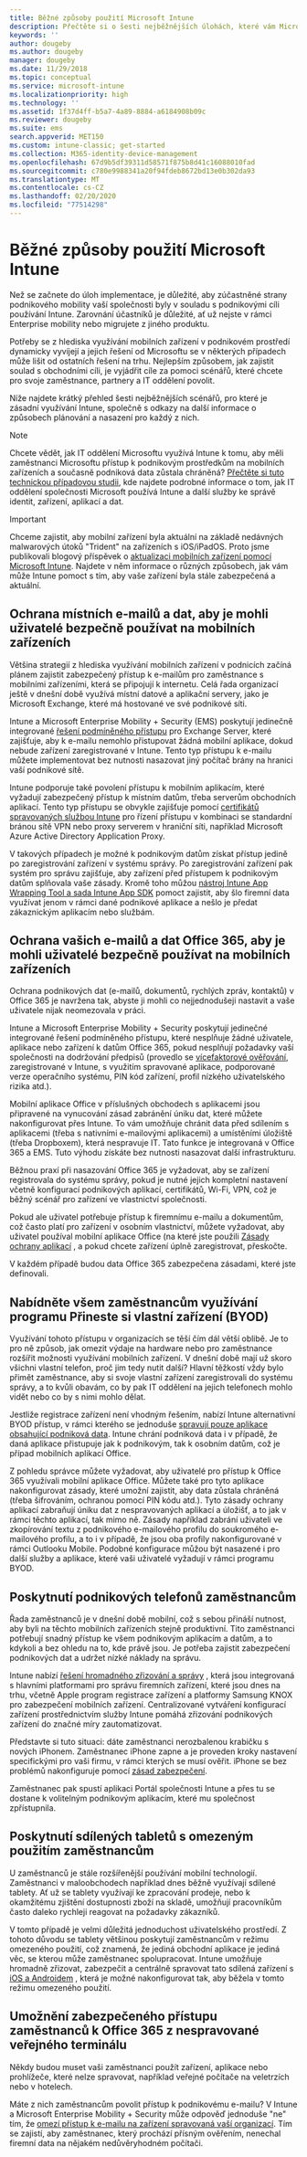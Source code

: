 ```yaml
---
title: Běžné způsoby použití Microsoft Intune
description: Přečtěte si o šesti nejběžnějších úlohách, které vám Microsoft Intune pomůže spravovat.
keywords: ''
author: dougeby
ms.author: dougeby
manager: dougeby
ms.date: 11/29/2018
ms.topic: conceptual
ms.service: microsoft-intune
ms.localizationpriority: high
ms.technology: ''
ms.assetid: 1f37d4ff-b5a7-4a89-8884-a6184908b09c
ms.reviewer: dougeby
ms.suite: ems
search.appverid: MET150
ms.custom: intune-classic; get-started
ms.collection: M365-identity-device-management
ms.openlocfilehash: 67d9b5df39311d58571f875b8d41c16088010fad
ms.sourcegitcommit: c780e9988341a20f94fdeb8672bd13e0b302da93
ms.translationtype: MT
ms.contentlocale: cs-CZ
ms.lasthandoff: 02/20/2020
ms.locfileid: "77514298"
---
```

# <a name="common-ways-to-use-microsoft-intune"></a>Běžné způsoby použití Microsoft Intune

Než se začnete do úloh implementace, je důležité, aby zúčastněné strany podnikového mobility vaší společnosti byly v souladu s podnikovými cíli používání Intune. Zarovnání účastníků je důležité, ať už nejste v rámci Enterprise mobility nebo migrujete z jiného produktu.  

Potřeby se z hlediska využívání mobilních zařízení v podnikovém prostředí dynamicky vyvíjejí a jejich řešení od Microsoftu se v některých případech může lišit od ostatních řešení na trhu. Nejlepším způsobem, jak zajistit soulad s obchodními cíli, je vyjádřit cíle za pomoci scénářů, které chcete pro svoje zaměstnance, partnery a IT oddělení povolit.  

Níže najdete krátký přehled šesti nejběžnějších scénářů, pro které je zásadní využívání Intune, společně s odkazy na další informace o způsobech plánování a nasazení pro každý z nich.

>[!NOTE]
>Chcete vědět, jak IT oddělení Microsoftu využívá Intune k tomu, aby měli zaměstnanci Microsoftu přístup k podnikovým prostředkům na mobilních zařízeních a současně podniková data zůstala chráněná? [Přečtěte si tuto technickou případovou studii](https://www.microsoft.com/itshowcase/Article/Content/588), kde najdete podrobné informace o tom, jak IT oddělení společnosti Microsoft používá Intune a další služby ke správě identit, zařízení, aplikací a dat.  

>[!IMPORTANT]
>Chceme zajistit, aby mobilní zařízení byla aktuální na základě nedávných malwarových útoků "Trident" na zařízeních s iOS/iPadOS. Proto jsme publikovali blogový příspěvek o [aktualizaci mobilních zařízení pomocí Microsoft Intune](https://blogs.technet.microsoft.com/enterprisemobility/2016/08/26/ensuring-mobile-devices-are-up-to-date-using-microsoft-intune/). Najdete v něm informace o různých způsobech, jak vám může Intune pomoct s tím, aby vaše zařízení byla stále zabezpečená a aktuální.

## <a name="protecting-your-on-premises-email-and-data-so-it-can-be-safely-accessed-by-mobile-devices"></a>Ochrana místních e-mailů a dat, aby je mohli uživatelé bezpečně používat na mobilních zařízeních

Většina strategií z hlediska využívání mobilních zařízení v podnicích začíná plánem zajistit zabezpečený přístup k e-mailům pro zaměstnance s mobilními zařízeními, která se připojují k internetu. Celá řada organizací ještě v dnešní době využívá místní datové a aplikační servery, jako je Microsoft Exchange, které má hostované ve své podnikové síti.

Intune a Microsoft Enterprise Mobility + Security (EMS) poskytují jedinečně integrované [řešení podmíněného přístupu](../protect/conditional-access.md) pro Exchange Server, které zajišťuje, aby k e-mailu nemohlo přistupovat žádná mobilní aplikace, dokud nebude zařízení zaregistrované v Intune. Tento typ přístupu k e-mailu můžete implementovat bez nutnosti nasazovat jiný počítač brány na hranici vaší podnikové sítě.

Intune podporuje také povolení přístupu k mobilním aplikacím, které vyžadují zabezpečený přístup k místním datům, třeba serverům obchodních aplikací. Tento typ přístupu se obvykle zajišťuje pomocí [certifikátů spravovaných službou Intune](../protect/certificates-configure.md) pro řízení přístupu v kombinaci se standardní bránou sítě VPN nebo proxy serverem v hraniční síti, například Microsoft Azure Active Directory Application Proxy.

V takových případech je možné k podnikovým datům získat přístup jedině po zaregistrování zařízení v systému správy. Po zaregistrování zařízení pak systém pro správu zajišťuje, aby zařízení před přístupem k podnikovým datům splňovala vaše zásady. Kromě toho můžou [nástroj Intune App Wrapping Tool a sada Intune App SDK](../developer/apps-prepare-mobile-application-management.md) pomoct zajistit, aby šlo firemní data využívat jenom v rámci dané podnikové aplikace a nešlo je předat zákaznickým aplikacím nebo službám.

<!-- Learn more about how to plan and deploy Intune to help secure on-premises email and data. -->

## <a name="protecting-your-office-365-email-and-data-so-it-can-be-safely-accessed-by-mobile-devices"></a>Ochrana vašich e-mailů a dat Office 365, aby je mohli uživatelé bezpečně používat na mobilních zařízeních

Ochrana podnikových dat (e-mailů, dokumentů, rychlých zpráv, kontaktů) v Office 365 je navržena tak, abyste ji mohli co nejjednodušeji nastavit a vaše uživatele nijak neomezovala v práci.

Intune a Microsoft Enterprise Mobility + Security poskytují jedinečné integrované řešení podmíněného přístupu, které nesplňuje žádné uživatele, aplikace nebo zařízení k datům Office 365, pokud nesplňují požadavky vaší společnosti na dodržování předpisů (provedlo se [vícefaktorové ověřování](../enrollment/multi-factor-authentication.md), zaregistrované v Intune, s využitím spravované aplikace, podporované verze operačního systému, PIN kód zařízení, profil nízkého uživatelského rizika atd.).

Mobilní aplikace Office v příslušných obchodech s aplikacemi jsou připravené na vynucování zásad zabránění úniku dat, které můžete nakonfigurovat přes Intune. To vám umožňuje chránit data před sdílením s aplikacemi (třeba s nativními e-mailovými aplikacemi) a umístěními úložiště (třeba Dropboxem), která nespravuje IT. Tato funkce je integrovaná v Office 365 a EMS. Tuto výhodu získáte bez nutnosti nasazovat další infrastrukturu.

Běžnou praxí při nasazování Office 365 je vyžadovat, aby se zařízení registrovala do systému správy, pokud je nutné jejich kompletní nastavení včetně konfigurací podnikových aplikací, certifikátů, Wi-Fi, VPN, což je běžný scénář pro zařízení ve vlastnictví společnosti.  

Pokud ale uživatel potřebuje přístup k firemnímu e-mailu a dokumentům, což často platí pro zařízení v osobním vlastnictví, můžete vyžadovat, aby uživatel používal mobilní aplikace Office (na které jste použili [Zásady ochrany aplikací](../apps/app-protection-policies.md) , a pokud chcete zařízení úplně zaregistrovat, přeskočte.  

V každém případě budou data Office 365 zabezpečena zásadami, které jste definovali.

<!-- Learn more about how to plan and deploy Intune to help secure Office 365 email and data. -->

## <a name="offer-a-bring-your-own-device-program-to-all-employees"></a>Nabídněte všem zaměstnancům využívání programu Přineste si vlastní zařízení (BYOD)

Využívání tohoto přístupu v organizacích se těší čím dál větší oblibě. Je to pro ně způsob, jak omezit výdaje na hardware nebo pro zaměstnance rozšířit možnosti využívání mobilních zařízení. V dnešní době mají už skoro všichni vlastní telefon, proč jim tedy nutit další? Hlavní těžkostí vždy bylo přimět zaměstnance, aby si svoje vlastní zařízení zaregistrovali do systému správy, a to kvůli obavám, co by pak IT oddělení na jejich telefonech mohlo vidět nebo co by s nimi mohlo dělat.  

Jestliže registrace zařízení není vhodným řešením, nabízí Intune alternativní BYOD přístup, v rámci kterého se jednoduše [spravují pouze aplikace obsahující podniková data](../apps/app-protection-policies.md). Intune chrání podniková data i v případě, že daná aplikace přistupuje jak k podnikovým, tak k osobním datům, což je případ mobilních aplikací Office.  

Z pohledu správce můžete vyžadovat, aby uživatelé pro přístup k Office 365 využívali mobilní aplikace Office. Můžete také pro tyto aplikace nakonfigurovat zásady, které umožní zajistit, aby data zůstala chráněná (třeba šifrováním, ochranou pomocí PIN kódu atd.). Tyto zásady ochrany aplikací zabraňují úniku dat z nespravovaných aplikací a úložišť, a to jak v rámci těchto aplikací, tak mimo ně. Zásady například zabrání uživateli ve zkopírování textu z podnikového e-mailového profilu do soukromého e-mailového profilu, a to i v případě, že jsou oba profily nakonfigurované v rámci Outlooku Mobile. Podobné konfigurace můžou být nasazené i pro další služby a aplikace, které vaši uživatelé vyžadují v rámci programu BYOD.

<!-- Learn more about how to plan and deploy Intune to support BYOD.-->

## <a name="issue-corporate-owned-phones-to-your-employees"></a>Poskytnutí podnikových telefonů zaměstnancům

Řada zaměstnanců je v dnešní době mobilní, což s sebou přináší nutnost, aby byli na těchto mobilních zařízeních stejně produktivní. Tito zaměstnanci potřebují snadný přístup ke všem podnikovým aplikacím a datům, a to kdykoli a bez ohledu na to, kde právě jsou. Je potřeba zajistit zabezpečení podnikových dat a udržet nízké náklady na správu.  

Intune nabízí [řešení hromadného zřizování a správy](../enrollment/device-enrollment.md) , která jsou integrovaná s hlavními platformami pro správu firemních zařízení, které jsou dnes na trhu, včetně Apple program registrace zařízení a platformy Samsung KNOX pro zabezpečení mobilních zařízení. Centralizované vytváření konfigurací zařízení prostřednictvím služby Intune pomáhá zřizování podnikových zařízení do značné míry zautomatizovat.  

Představte si tuto situaci: dáte zaměstnanci nerozbalenou krabičku s nových iPhonem. Zaměstnanec iPhone zapne a je proveden kroky nastavení specifickými pro vaši firmu, v rámci kterých se musí ověřit. iPhone se bez problémů nakonfiguruje pomocí [zásad zabezpečení](../configuration/device-profiles.md).

Zaměstnanec pak spustí aplikaci Portál společnosti Intune a přes tu se dostane k volitelným podnikovým aplikacím, které mu společnost zpřístupnila.

<!-- Learn more about how to plan and deploy Intune to support corporate owned devices. -->

## <a name="issue-limited-use-shared-tablets-to-your-employees"></a>Poskytnutí sdílených tabletů s omezeným použitím zaměstnancům

U zaměstnanců je stále rozšířenější používání mobilní technologií. Zaměstnanci v maloobchodech například dnes běžně využívají sdílené tablety.  Ať už se tablety využívají ke zpracování prodeje, nebo k okamžitému zjištění dostupnosti zboží na skladě, umožňují pracovníkům často daleko rychleji reagovat na požadavky zákazníků.

V tomto případě je velmi důležitá jednoduchost uživatelského prostředí. Z tohoto důvodu se tablety většinou poskytují zaměstnancům v režimu omezeného použití, což znamená, že jediná obchodní aplikace je jediná věc, se kterou může zaměstnanec spolupracovat. Intune umožňuje hromadně zřizovat, zabezpečit a centrálně spravovat tato sdílená zařízení s [iOS a Androidem](../configuration/device-profiles.md) , která je možné nakonfigurovat tak, aby běžela v tomto režimu omezeného použití.

<!-- Learn more about how to plan and deploy Intune to support shared tablets. -->

## <a name="enable-your-employees-to-securely-access-office-365-from-an-unmanaged-public-kiosk"></a>Umožnění zabezpečeného přístupu zaměstnanců k Office 365 z nespravované veřejného terminálu

Někdy budou muset vaši zaměstnanci použít zařízení, aplikace nebo prohlížeče, které nelze spravovat, například veřejné počítače na veletrzích nebo v hotelech.

Máte z nich zaměstnancům povolit přístup k podnikovému e-mailu? V Intune a Microsoft Enterprise Mobility + Security může odpověď jednoduše "ne" tím, že [omezí přístup k e-mailu na zařízení spravovaná vaší organizací](../protect/conditional-access.md). Tím se zajistí, aby zaměstnanec, který prochází přísným ověřením, nenechal firemní data na nějakém nedůvěryhodném počítači.
